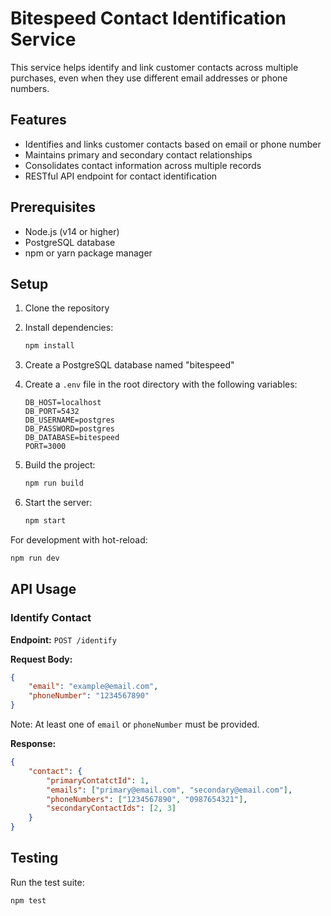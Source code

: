 # Bitespeed Contact Identification Service

This service helps identify and link customer contacts across multiple purchases, even when they use different email addresses or phone numbers.

## Features

- Identifies and links customer contacts based on email or phone number
- Maintains primary and secondary contact relationships
- Consolidates contact information across multiple records
- RESTful API endpoint for contact identification

## Prerequisites

- Node.js (v14 or higher)
- PostgreSQL database
- npm or yarn package manager

## Setup

1. Clone the repository
2. Install dependencies:
   ```bash
   npm install
   ```

3. Create a PostgreSQL database named "bitespeed"

4. Create a `.env` file in the root directory with the following variables:
   ```
   DB_HOST=localhost
   DB_PORT=5432
   DB_USERNAME=postgres
   DB_PASSWORD=postgres
   DB_DATABASE=bitespeed
   PORT=3000
   ```

5. Build the project:
   ```bash
   npm run build
   ```

6. Start the server:
   ```bash
   npm start
   ```

For development with hot-reload:
```bash
npm run dev
```

## API Usage

### Identify Contact

**Endpoint:** `POST /identify`

**Request Body:**
```json
{
    "email": "example@email.com",
    "phoneNumber": "1234567890"
}
```

Note: At least one of `email` or `phoneNumber` must be provided.

**Response:**
```json
{
    "contact": {
        "primaryContatctId": 1,
        "emails": ["primary@email.com", "secondary@email.com"],
        "phoneNumbers": ["1234567890", "0987654321"],
        "secondaryContactIds": [2, 3]
    }
}
```

## Testing

Run the test suite:
```bash
npm test
``` 